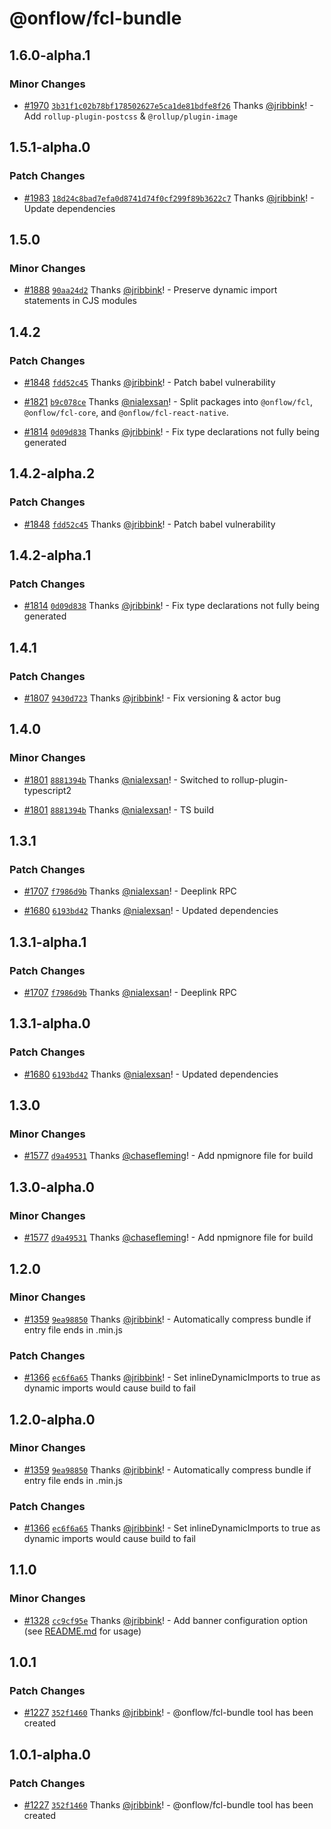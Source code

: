 # @onflow/fcl-bundle

## 1.6.0-alpha.1

### Minor Changes

- [#1970](https://github.com/onflow/fcl-js/pull/1970) [`3b31f1c02b78bf178502627e5ca1de81bdfe8f26`](https://github.com/onflow/fcl-js/commit/3b31f1c02b78bf178502627e5ca1de81bdfe8f26) Thanks [@jribbink](https://github.com/jribbink)! - Add `rollup-plugin-postcss` & `@rollup/plugin-image`

## 1.5.1-alpha.0

### Patch Changes

- [#1983](https://github.com/onflow/fcl-js/pull/1983) [`18d24c8bad7efa0d8741d74f0cf299f89b3622c7`](https://github.com/onflow/fcl-js/commit/18d24c8bad7efa0d8741d74f0cf299f89b3622c7) Thanks [@jribbink](https://github.com/jribbink)! - Update dependencies

## 1.5.0

### Minor Changes

- [#1888](https://github.com/onflow/fcl-js/pull/1888) [`90aa24d2`](https://github.com/onflow/fcl-js/commit/90aa24d237e0003bd62b53dd26fcf29ab743595b) Thanks [@jribbink](https://github.com/jribbink)! - Preserve dynamic import statements in CJS modules

## 1.4.2

### Patch Changes

- [#1848](https://github.com/onflow/fcl-js/pull/1848) [`fdd52c45`](https://github.com/onflow/fcl-js/commit/fdd52c45b3a64210c5f716e13aa4d08d3796370c) Thanks [@jribbink](https://github.com/jribbink)! - Patch babel vulnerability

- [#1821](https://github.com/onflow/fcl-js/pull/1821) [`b9c078ce`](https://github.com/onflow/fcl-js/commit/b9c078ce87869c2b41dff07b861cea09a294c6a1) Thanks [@nialexsan](https://github.com/nialexsan)! - Split packages into `@onflow/fcl`, `@onflow/fcl-core`, and `@onflow/fcl-react-native`.

- [#1814](https://github.com/onflow/fcl-js/pull/1814) [`0d09d838`](https://github.com/onflow/fcl-js/commit/0d09d8386c2fc472833df7152467d477f36dddc4) Thanks [@jribbink](https://github.com/jribbink)! - Fix type declarations not fully being generated

## 1.4.2-alpha.2

### Patch Changes

- [#1848](https://github.com/onflow/fcl-js/pull/1848) [`fdd52c45`](https://github.com/onflow/fcl-js/commit/fdd52c45b3a64210c5f716e13aa4d08d3796370c) Thanks [@jribbink](https://github.com/jribbink)! - Patch babel vulnerability

## 1.4.2-alpha.1

### Patch Changes

- [#1814](https://github.com/onflow/fcl-js/pull/1814) [`0d09d838`](https://github.com/onflow/fcl-js/commit/0d09d8386c2fc472833df7152467d477f36dddc4) Thanks [@jribbink](https://github.com/jribbink)! - Fix type declarations not fully being generated

## 1.4.1

### Patch Changes

- [#1807](https://github.com/onflow/fcl-js/pull/1807) [`9430d723`](https://github.com/onflow/fcl-js/commit/9430d7232c272f4acb55f5bcff7be82cef9704d9) Thanks [@jribbink](https://github.com/jribbink)! - Fix versioning & actor bug

## 1.4.0

### Minor Changes

- [#1801](https://github.com/onflow/fcl-js/pull/1801) [`8881394b`](https://github.com/onflow/fcl-js/commit/8881394bc11fea507e330a4c507ef304fe456c42) Thanks [@nialexsan](https://github.com/nialexsan)! - Switched to rollup-plugin-typescript2

- [#1801](https://github.com/onflow/fcl-js/pull/1801) [`8881394b`](https://github.com/onflow/fcl-js/commit/8881394bc11fea507e330a4c507ef304fe456c42) Thanks [@nialexsan](https://github.com/nialexsan)! - TS build

## 1.3.1

### Patch Changes

- [#1707](https://github.com/onflow/fcl-js/pull/1707) [`f7986d9b`](https://github.com/onflow/fcl-js/commit/f7986d9b4e7bba3abc4acbfb036072336d0651cf) Thanks [@nialexsan](https://github.com/nialexsan)! - Deeplink RPC

- [#1680](https://github.com/onflow/fcl-js/pull/1680) [`6193bd42`](https://github.com/onflow/fcl-js/commit/6193bd420371494a975f19fd001af6af012bd72f) Thanks [@nialexsan](https://github.com/nialexsan)! - Updated dependencies

## 1.3.1-alpha.1

### Patch Changes

- [#1707](https://github.com/onflow/fcl-js/pull/1707) [`f7986d9b`](https://github.com/onflow/fcl-js/commit/f7986d9b4e7bba3abc4acbfb036072336d0651cf) Thanks [@nialexsan](https://github.com/nialexsan)! - Deeplink RPC

## 1.3.1-alpha.0

### Patch Changes

- [#1680](https://github.com/onflow/fcl-js/pull/1680) [`6193bd42`](https://github.com/onflow/fcl-js/commit/6193bd420371494a975f19fd001af6af012bd72f) Thanks [@nialexsan](https://github.com/nialexsan)! - Updated dependencies

## 1.3.0

### Minor Changes

- [#1577](https://github.com/onflow/fcl-js/pull/1577) [`d9a49531`](https://github.com/onflow/fcl-js/commit/d9a495316cd03ed0de99e0f01d1b8850a1f0eec4) Thanks [@chasefleming](https://github.com/chasefleming)! - Add npmignore file for build

## 1.3.0-alpha.0

### Minor Changes

- [#1577](https://github.com/onflow/fcl-js/pull/1577) [`d9a49531`](https://github.com/onflow/fcl-js/commit/d9a495316cd03ed0de99e0f01d1b8850a1f0eec4) Thanks [@chasefleming](https://github.com/chasefleming)! - Add npmignore file for build

## 1.2.0

### Minor Changes

- [#1359](https://github.com/onflow/fcl-js/pull/1359) [`9ea98850`](https://github.com/onflow/fcl-js/commit/9ea988503bbf4760bdee2a8bd8098be1cd95acb6) Thanks [@jribbink](https://github.com/jribbink)! - Automatically compress bundle if entry file ends in .min.js

### Patch Changes

- [#1366](https://github.com/onflow/fcl-js/pull/1366) [`ec6f6a65`](https://github.com/onflow/fcl-js/commit/ec6f6a659eae2157cae3def76fab0eeefccd1c28) Thanks [@jribbink](https://github.com/jribbink)! - Set inlineDynamicImports to true as dynamic imports would cause build to fail

## 1.2.0-alpha.0

### Minor Changes

- [#1359](https://github.com/onflow/fcl-js/pull/1359) [`9ea98850`](https://github.com/onflow/fcl-js/commit/9ea988503bbf4760bdee2a8bd8098be1cd95acb6) Thanks [@jribbink](https://github.com/jribbink)! - Automatically compress bundle if entry file ends in .min.js

### Patch Changes

- [#1366](https://github.com/onflow/fcl-js/pull/1366) [`ec6f6a65`](https://github.com/onflow/fcl-js/commit/ec6f6a659eae2157cae3def76fab0eeefccd1c28) Thanks [@jribbink](https://github.com/jribbink)! - Set inlineDynamicImports to true as dynamic imports would cause build to fail

## 1.1.0

### Minor Changes

- [#1328](https://github.com/onflow/fcl-js/pull/1328) [`cc9cf95e`](https://github.com/onflow/fcl-js/commit/cc9cf95ec40b5a97de8b76bbb00e6c3b35ec7b51) Thanks [@jribbink](https://github.com/jribbink)! - Add banner configuration option (see [README.md](/packages/fcl-bundle/README.md) for usage)

## 1.0.1

### Patch Changes

- [#1227](https://github.com/onflow/fcl-js/pull/1227) [`352f1460`](https://github.com/onflow/fcl-js/commit/352f1460a2f34d228a74fa4bbc6fcf6e68a968b6) Thanks [@jribbink](https://github.com/jribbink)! - @onflow/fcl-bundle tool has been created

## 1.0.1-alpha.0

### Patch Changes

- [#1227](https://github.com/onflow/fcl-js/pull/1227) [`352f1460`](https://github.com/onflow/fcl-js/commit/352f1460a2f34d228a74fa4bbc6fcf6e68a968b6) Thanks [@jribbink](https://github.com/jribbink)! - @onflow/fcl-bundle tool has been created
